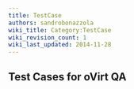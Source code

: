 ```yaml
---
title: TestCase
authors: sandrobonazzola
wiki_title: Category:TestCase
wiki_revision_count: 1
wiki_last_updated: 2014-11-28
---
```


## Test Cases for oVirt QA
